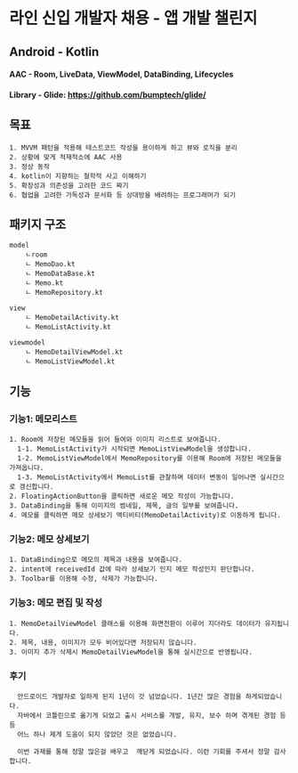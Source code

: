 라인 신입 개발자 채용 - 앱 개발 챌린지  
==============================
Android - Kotlin
----------------

#### AAC - Room, LiveData, ViewModel, DataBinding, Lifecycles
#### Library - Glide: <https://github.com/bumptech/glide/>

## 목표
    1. MVVM 패턴을 적용해 테스트코드 작성을 용이하게 하고 뷰와 로직을 분리
    2. 상황에 맞게 적재적소에 AAC 사용   
    3. 정상 동작
    4. kotlin이 지향하는 철학적 사고 이해하기
    5. 확장성과 의존성을 고려한 코드 짜기
    6. 협업을 고려한 가독성과 문서화 등 상대방을 배려하는 프로그래머가 되기
## 패키지 구조
    model
	    ㄴroom
		ㄴ MemoDao.kt
		ㄴ MemoDataBase.kt
	    ㄴ Memo.kt
	    ㄴ MemoRepository.kt

    view
	    ㄴ MemoDetailActivity.kt
	    ㄴ MemoListActivity.kt

    viewmodel
	    ㄴ MemoDetailViewModel.kt
	    ㄴ MemoListViewModel.kt

## 기능
### 기능1: 메모리스트
    1. Room에 저장된 메모들을 읽어 들여와 이미지 리스트로 보여줍니다.    
      1-1. MemoListActivity가 시작되면 MemoListViewModel을 생성합니다.
      1-2. MemoListViewModel에서 MemoRepository를 이용해 Room에 저장된 메모들을 가져옵니다.
      1-3. MemoListActivity에서 MemoList를 관찰하며 데이터 변동이 일어나면 실시간으로 갱신합니다.
    2. FloatingActionButton을 클릭하면 새로운 메모 작성이 가능합니다.
    3. DataBinding을 통해 이미지의 썸네일, 제목, 글의 일부를 보여줍니다.
    4. 메모를 클릭하면 메모 상세보기 액티비티(MemoDetailActivity)로 이동하게 됩니다.
### 기능2: 메모 상세보기
    1. DataBinding으로 메모의 제목과 내용을 보여줍니다.
    2. intent에 receivedId 값에 따라 상세보기 인지 메모 작성인지 판단합니다.
    3. Toolbar를 이용해 수정, 삭제가 가능합니다.
    
### 기능3: 메모 편집 및 작성
    1. MemoDetailViewModel 클래스를 이용해 화면전환이 이루어 지더라도 데이터가 유지됩니다.
    2. 제목, 내용, 이미지가 모두 비어있다면 저장되지 않습니다.
    3. 이미지 추가 삭제시 MemoDetailViewModel을 통해 실시간으로 반영됩니다.
    
### 후기
      안드로이드 개발자로 일하게 된지 1년이 갓 넘었습니다. 1년간 많은 경험을 하게되었습니다.
      자바에서 코틀린으로 옮기게 되었고 출시 서비스를 개발, 유지, 보수 하며 겪게된 경험 등등
      어느 하나 제게 도움이 되지 않았던 것은 없었습니다.
      
      이번 과제를 통해 정말 많은걸 배우고  깨닫게 되었습니다. 이런 기회를 주셔서 정말 감사합니다.
